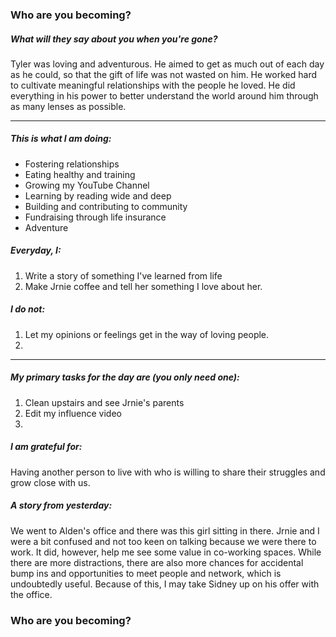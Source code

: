 ### Who are you becoming?

##### What will they say about you when you're gone?

Tyler was loving and adventurous. He aimed to get as much out of each day as he could, so that the gift of life was not wasted on him. He worked hard to cultivate meaningful relationships with the people he loved. He did everything in his power to better understand the world around him through as many lenses as possible.

---

##### This is what I am doing:

- Fostering relationships
- Eating healthy and training
- Growing my YouTube Channel
- Learning by reading wide and deep
- Building and contributing to community
- Fundraising through life insurance
- Adventure


##### Everyday, I:
1. Write a story of something I've learned from life
2. Make Jrnie coffee and tell her something I love about her.
 


##### I do not:
1. Let my opinions or feelings get in the way of loving people.
2. 

---

##### My primary tasks for the day are (you only need one):
1. Clean upstairs and see Jrnie's parents
2. Edit my influence video
3. 

##### I am grateful for:
Having another person to live with who is willing to share their struggles and grow close with us.


##### A story from yesterday:
We went to Alden's office and there was this girl sitting in there. Jrnie and I were a bit confused and not too keen on talking because we were there to work. It did, however, help me see some value in co-working spaces. While there are more distractions, there are also more chances for accidental bump ins and opportunities to meet people and network, which is undoubtedly useful. Because of this, I may take Sidney up on his offer with the office. 



### Who are you becoming?